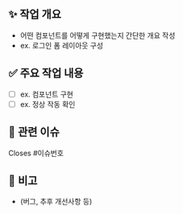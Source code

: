 ## ✨ 작업 개요
- 어떤 컴포넌트를 어떻게 구현했는지 간단한 개요 작성
- ex. 로그인 폼 레이아웃 구성

## ✅ 주요 작업 내용
- [ ] ex. 컴포넌트 구현
- [ ] ex. 정상 작동 확인

## 🔄 관련 이슈
Closes #이슈번호

## 📝 비고
- (버그, 추후 개선사항 등)